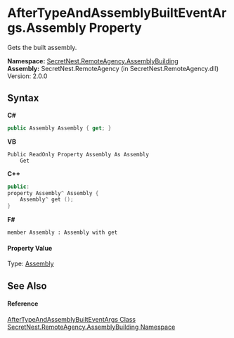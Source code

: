 # AfterTypeAndAssemblyBuiltEventArgs.Assembly Property 
 

Gets the built assembly.

**Namespace:**&nbsp;<a href="N_SecretNest_RemoteAgency_AssemblyBuilding">SecretNest.RemoteAgency.AssemblyBuilding</a><br />**Assembly:**&nbsp;SecretNest.RemoteAgency (in SecretNest.RemoteAgency.dll) Version: 2.0.0

## Syntax

**C#**<br />
``` C#
public Assembly Assembly { get; }
```

**VB**<br />
``` VB
Public ReadOnly Property Assembly As Assembly
	Get
```

**C++**<br />
``` C++
public:
property Assembly^ Assembly {
	Assembly^ get ();
}
```

**F#**<br />
``` F#
member Assembly : Assembly with get

```


#### Property Value
Type: <a href="https://docs.microsoft.com/dotnet/api/system.reflection.assembly" target="_blank">Assembly</a>

## See Also


#### Reference
<a href="T_SecretNest_RemoteAgency_AssemblyBuilding_AfterTypeAndAssemblyBuiltEventArgs">AfterTypeAndAssemblyBuiltEventArgs Class</a><br /><a href="N_SecretNest_RemoteAgency_AssemblyBuilding">SecretNest.RemoteAgency.AssemblyBuilding Namespace</a><br />